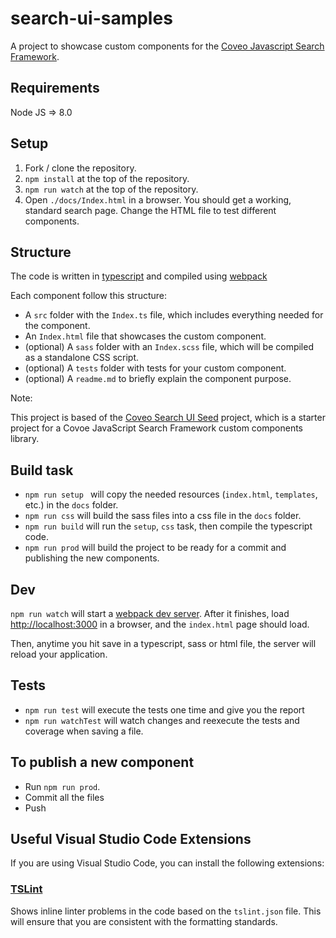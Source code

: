 # search-ui-samples
A project to showcase custom components for the [Coveo Javascript Search Framework](https://github.com/coveo/search-ui).

## Requirements
Node JS => 8.0

## Setup

1. Fork / clone the repository.
2. `npm install` at the top of the repository.
3. `npm run watch` at the top of the repository.
4. Open `./docs/Index.html` in a browser. You should get a working, standard search page. Change the HTML file to test different components.

## Structure

The code is written in [typescript](http://www.typescriptlang.org/) and compiled using [webpack](https://webpack.github.io/)

Each component follow this structure:

* A `src` folder with the `Index.ts` file, which includes everything needed for the component.
* An `Index.html` file that showcases the custom component.
* (optional) A `sass` folder with an `Index.scss` file, which will be compiled as a standalone CSS script.
* (optional) A `tests` folder with tests for your custom component.
* (optional) A `readme.md` to briefly explain the component purpose.

Note:

This project is based of the [Coveo Search UI Seed](https://github.com/coveo/search-ui-seed) project, which is a starter project for a Covoe JavaScript Search Framework custom components library.

## Build task

* `npm run setup ` will copy the needed resources (`index.html`, `templates`, etc.) in the `docs` folder.
* `npm run css` will build the sass files into a css file in the `docs` folder.
* `npm run build` will run the `setup`, `css` task, then compile the typescript code.
* `npm run prod` will build the project to be ready for a commit and publishing the new components.

## Dev

`npm run watch` will start a [webpack dev server](https://webpack.js.org/concepts/). After it finishes, load [http://localhost:3000](http://localhost:3000) in a browser, and the `index.html` page should load.

Then, anytime you hit save in a typescript, sass or html file, the server will reload your application.

## Tests

* `npm run test` will execute the tests one time and give you the report
* `npm run watchTest` will watch changes and reexecute the tests and coverage when saving a file.

## To publish a new component

* Run `npm run prod`.
* Commit all the files
* Push

## Useful Visual Studio Code Extensions

If you are using Visual Studio Code, you can install the following extensions:

### [TSLint](https://marketplace.visualstudio.com/items?itemName=eg2.tslint)

Shows inline linter problems in the code based on the `tslint.json` file. This will ensure that you are consistent with the formatting standards. 


